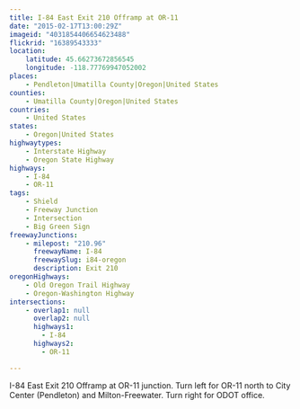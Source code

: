 ```yaml
---
title: I-84 East Exit 210 Offramp at OR-11
date: "2015-02-17T13:00:29Z"
imageid: "4031854406654623488"
flickrid: "16389543333"
location:
    latitude: 45.66273672856545
    longitude: -118.77769947052002
places:
    - Pendleton|Umatilla County|Oregon|United States
counties:
    - Umatilla County|Oregon|United States
countries:
    - United States
states:
    - Oregon|United States
highwaytypes:
    - Interstate Highway
    - Oregon State Highway
highways:
    - I-84
    - OR-11
tags:
    - Shield
    - Freeway Junction
    - Intersection
    - Big Green Sign
freewayJunctions:
    - milepost: "210.96"
      freewayName: I-84
      freewaySlug: i84-oregon
      description: Exit 210
oregonHighways:
    - Old Oregon Trail Highway
    - Oregon-Washington Highway
intersections:
    - overlap1: null
      overlap2: null
      highways1:
        - I-84
      highways2:
        - OR-11

---
```

I-84 East Exit 210 Offramp at OR-11 junction.  Turn left for OR-11 north to City Center (Pendleton) and Milton-Freewater.  Turn right for ODOT office.